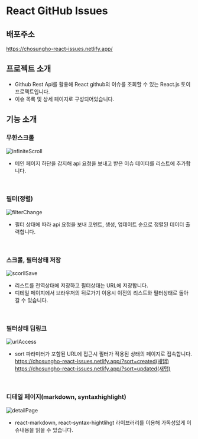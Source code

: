 # React GitHub Issues

## 배포주소

https://chosungho-react-issues.netlify.app/


## 프로젝트 소개
- Github Rest Api를 활용해 React github의 이슈를 조회할 수 있는 React.js 토이프로젝트입니다.
- 이슈 목록 및 상세 페이지로 구성되어있습니다.

## 기능 소개
### 무한스크롤
![infiniteScroll](https://user-images.githubusercontent.com/105113833/205874753-33593c75-c104-4c65-ab00-954528706568.gif)
- 메인 페이지 하단을 감지해 api 요청을 보내고 받은 이슈 데이터를 리스트에 추가합니다.
<br>

### 필터(정렬)
![filterChange](https://user-images.githubusercontent.com/105113833/205875066-bae959aa-8e37-4444-89e6-af51c5bc0372.gif)
- 필터 상태에 따라 api 요청을 보내 코멘트, 생성, 업데이트 순으로 정렬된 데이터 출력합니다.

<br>

### 스크롤, 필터상태 저장
![scorllSave](https://user-images.githubusercontent.com/105113833/205875452-ef01a490-86de-413b-b2aa-59c5cce5947d.gif)
- 리스트를 전역상태에 저장하고 필터상태는 URL에 저장합니다.
- 디테일 페이지에서 브라우저의 뒤로가기 이용시 이전의 리스트와 필터상태로 돌아갈 수 있습니다.

<br>

### 필터상태 딥링크
![urlAccess](https://user-images.githubusercontent.com/105113833/205875808-6c5a057a-ed59-479e-bef5-be34214e2337.gif)
- sort 파라미터가 포함된 URL에 접근시 필터가 적용된 상태의 페이지로 접속합니다.  
<a href="https://chosungho-react-issues.netlify.app/?sort=created" target="_blank">https://chosungho-react-issues.netlify.app/?sort=created(새탭)</a>  
<a href="https://chosungho-react-issues.netlify.app/?sort=updated" target="_blank">https://chosungho-react-issues.netlify.app/?sort=updated(새탭)</a>

<br>

### 디테일 페이지(markdown, syntaxhighlight)
![detailPage](https://user-images.githubusercontent.com/105113833/205877294-111a7184-0eb3-4cd7-87c6-38c556072b5e.gif)
- react-markdown, react-syntax-hightlihgt 라이브러리를 이용해 가독성있게 이슈내용을 읽을 수 있습니다.

